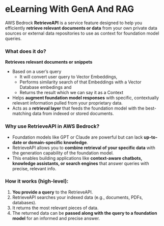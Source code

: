 # eLearning With GenA And RAG

AWS Bedrock **RetrieveAPI** is a service feature designed to help you efficiently **retrieve relevant documents or data** from your own private data sources or external data repositories to use as context for foundation model queries.

### What does it do?

**Retrieves relevant documents or snippets**
  - Based on a user’s query
    - It will convert user query to Vector Embeddings,
    - Performs similarity search of that Embeddings with a Vector Database embedings and
    - Returns the result which we can say it as a Context
  - Helps **augment foundation model responses** with specific, contextually relevant information pulled from your proprietary data.
  - Acts as a **retrieval layer** that feeds the foundation model with the best-matching data from indexed or stored documents.

### Why use RetrieveAPI in AWS Bedrock?

- Foundation models like GPT or Claude are powerful but can lack **up-to-date or domain-specific knowledge**.
- RetrieveAPI allows you to **combine retrieval of your specific data** with the generation capability of the foundation model.
- This enables building applications like **context-aware chatbots, knowledge assistants, or search engines** that answer queries with precise, relevant info.

### How it works (high-level):

1. **You provide a query** to the RetrieveAPI.
2. RetrieveAPI searches your indexed data (e.g., documents, PDFs, databases).
3. It returns the most relevant pieces of data.
4. The returned data can be **passed along with the query to a foundation model** for an informed and precise answer.



